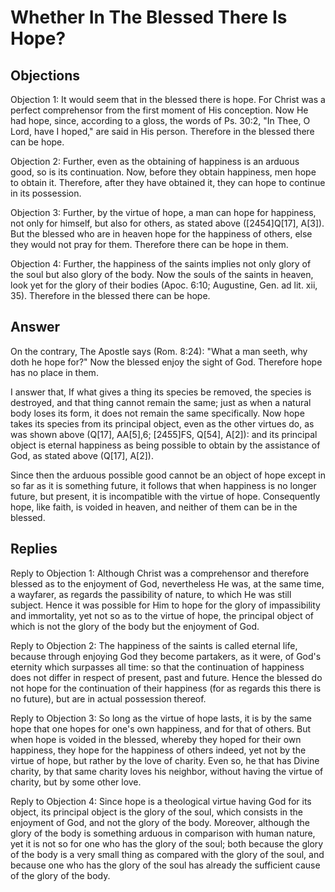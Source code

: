 # Whether In The Blessed There Is Hope?

## Objections

Objection 1: It would seem that in the blessed there is hope. For Christ was a perfect comprehensor from the first moment of His conception. Now He had hope, since, according to a gloss, the words of Ps. 30:2, "In Thee, O Lord, have I hoped," are said in His person. Therefore in the blessed there can be hope.

Objection 2: Further, even as the obtaining of happiness is an arduous good, so is its continuation. Now, before they obtain happiness, men hope to obtain it. Therefore, after they have obtained it, they can hope to continue in its possession.

Objection 3: Further, by the virtue of hope, a man can hope for happiness, not only for himself, but also for others, as stated above ([2454]Q[17], A[3]). But the blessed who are in heaven hope for the happiness of others, else they would not pray for them. Therefore there can be hope in them.

Objection 4: Further, the happiness of the saints implies not only glory of the soul but also glory of the body. Now the souls of the saints in heaven, look yet for the glory of their bodies (Apoc. 6:10; Augustine, Gen. ad lit. xii, 35). Therefore in the blessed there can be hope.

## Answer

On the contrary, The Apostle says (Rom. 8:24): "What a man seeth, why doth he hope for?" Now the blessed enjoy the sight of God. Therefore hope has no place in them.

I answer that, If what gives a thing its species be removed, the species is destroyed, and that thing cannot remain the same; just as when a natural body loses its form, it does not remain the same specifically. Now hope takes its species from its principal object, even as the other virtues do, as was shown above (Q[17], AA[5],6; [2455]FS, Q[54], A[2]): and its principal object is eternal happiness as being possible to obtain by the assistance of God, as stated above (Q[17], A[2]).

Since then the arduous possible good cannot be an object of hope except in so far as it is something future, it follows that when happiness is no longer future, but present, it is incompatible with the virtue of hope. Consequently hope, like faith, is voided in heaven, and neither of them can be in the blessed.

## Replies

Reply to Objection 1: Although Christ was a comprehensor and therefore blessed as to the enjoyment of God, nevertheless He was, at the same time, a wayfarer, as regards the passibility of nature, to which He was still subject. Hence it was possible for Him to hope for the glory of impassibility and immortality, yet not so as to the virtue of hope, the principal object of which is not the glory of the body but the enjoyment of God.

Reply to Objection 2: The happiness of the saints is called eternal life, because through enjoying God they become partakers, as it were, of God's eternity which surpasses all time: so that the continuation of happiness does not differ in respect of present, past and future. Hence the blessed do not hope for the continuation of their happiness (for as regards this there is no future), but are in actual possession thereof.

Reply to Objection 3: So long as the virtue of hope lasts, it is by the same hope that one hopes for one's own happiness, and for that of others. But when hope is voided in the blessed, whereby they hoped for their own happiness, they hope for the happiness of others indeed, yet not by the virtue of hope, but rather by the love of charity. Even so, he that has Divine charity, by that same charity loves his neighbor, without having the virtue of charity, but by some other love.

Reply to Objection 4: Since hope is a theological virtue having God for its object, its principal object is the glory of the soul, which consists in the enjoyment of God, and not the glory of the body. Moreover, although the glory of the body is something arduous in comparison with human nature, yet it is not so for one who has the glory of the soul; both because the glory of the body is a very small thing as compared with the glory of the soul, and because one who has the glory of the soul has already the sufficient cause of the glory of the body.